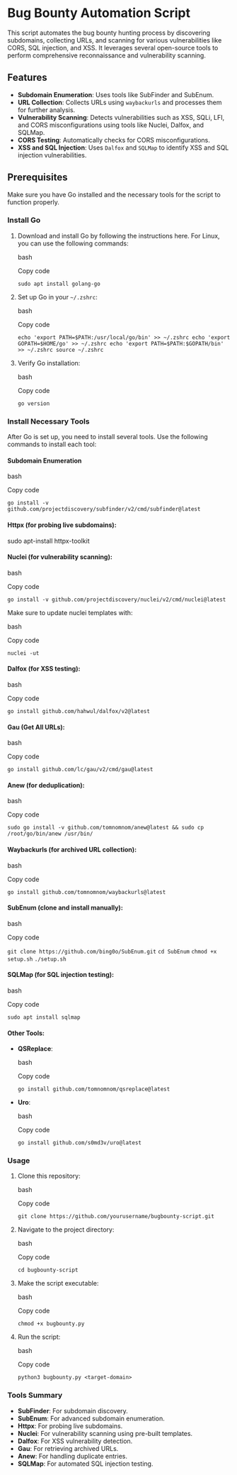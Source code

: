 # Bug Bounty Automation Script

This script automates the bug bounty hunting process by discovering subdomains, collecting URLs, and scanning for various vulnerabilities like CORS, SQL injection, and XSS. It leverages several open-source tools to perform comprehensive reconnaissance and vulnerability scanning.

## Features

- **Subdomain Enumeration**: Uses tools like SubFinder and SubEnum.
- **URL Collection**: Collects URLs using `waybackurls` and processes them for further analysis.
- **Vulnerability Scanning**: Detects vulnerabilities such as XSS, SQLi, LFI, and CORS misconfigurations using tools like Nuclei, Dalfox, and SQLMap.
- **CORS Testing**: Automatically checks for CORS misconfigurations.
- **XSS and SQL Injection**: Uses `Dalfox` and `SQLMap` to identify XSS and SQL injection vulnerabilities.

## Prerequisites

Make sure you have Go installed and the necessary tools for the script to function properly.

### Install Go

1. Download and install Go by following the instructions here. For Linux, you can use the following commands:
    
    bash
    
    Copy code

    `sudo apt install golang-go`
    
3. Set up Go in your `~/.zshrc`:
    
    bash
    
    Copy code
    
    `echo 'export PATH=$PATH:/usr/local/go/bin' >> ~/.zshrc echo 'export GOPATH=$HOME/go' >> ~/.zshrc echo 'export PATH=$PATH:$GOPATH/bin' >> ~/.zshrc source ~/.zshrc`
    
4. Verify Go installation:
    
    bash
    
    Copy code
    
    `go version`
    

### Install Necessary Tools

After Go is set up, you need to install several tools. Use the following commands to install each tool:

#### Subdomain Enumeration

bash

Copy code

`go install -v github.com/projectdiscovery/subfinder/v2/cmd/subfinder@latest`

#### Httpx (for probing live subdomains):



sudo apt-install httpx-toolkit

#### Nuclei (for vulnerability scanning):

bash

Copy code

`go install -v github.com/projectdiscovery/nuclei/v2/cmd/nuclei@latest`

Make sure to update nuclei templates with:

bash

Copy code

`nuclei -ut`

#### Dalfox (for XSS testing):

bash

Copy code

`go install github.com/hahwul/dalfox/v2@latest`

#### Gau (Get All URLs):

bash

Copy code

`go install github.com/lc/gau/v2/cmd/gau@latest`

#### Anew (for deduplication):

bash

Copy code

`sudo go install -v github.com/tomnomnom/anew@latest && sudo cp /root/go/bin/anew /usr/bin/`

#### Waybackurls (for archived URL collection):

bash

Copy code

`go install github.com/tomnomnom/waybackurls@latest`

#### SubEnum (clone and install manually):

bash

Copy code

`git clone https://github.com/bing0o/SubEnum.git`
`cd SubEnum`
`chmod +x setup.sh`
`./setup.sh`

#### SQLMap (for SQL injection testing):

bash

Copy code

`sudo apt install sqlmap`

#### Other Tools:

- **QSReplace**:
    
    bash
    
    Copy code
    
    `go install github.com/tomnomnom/qsreplace@latest`
    
- **Uro**:
    
    bash
    
    Copy code
    
    `go install github.com/s0md3v/uro@latest`
    

### Usage

1. Clone this repository:
    
    bash
    
    Copy code
    
    `git clone https://github.com/yourusername/bugbounty-script.git`
    
2. Navigate to the project directory:
    
    bash
    
    Copy code
    
    `cd bugbounty-script`
    
3. Make the script executable:
    
    bash
    
    Copy code
    
    `chmod +x bugbounty.py`
    
4. Run the script:
    
    bash
    
    Copy code
    
    `python3 bugbounty.py <target-domain>`
    

### Tools Summary

- **SubFinder**: For subdomain discovery.
- **SubEnum**: For advanced subdomain enumeration.
- **Httpx**: For probing live subdomains.
- **Nuclei**: For vulnerability scanning using pre-built templates.
- **Dalfox**: For XSS vulnerability detection.
- **Gau**: For retrieving archived URLs.
- **Anew**: For handling duplicate entries.
- **SQLMap**: For automated SQL injection testing.
